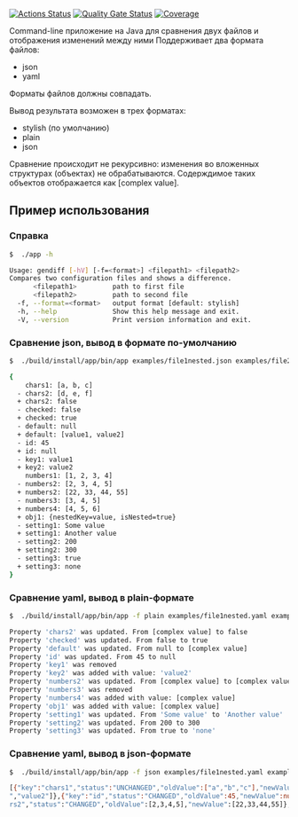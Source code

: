 [![Actions Status](https://github.com/valentin-osadchii/java-project-71/actions/workflows/hexlet-check.yml/badge.svg)](https://github.com/valentin-osadchii/java-project-71/actions)
[![Quality Gate Status](https://sonarcloud.io/api/project_badges/measure?project=valentin-osadchii_java-project-71&metric=alert_status)](https://sonarcloud.io/summary/new_code?id=valentin-osadchii_java-project-71)
[![Coverage](https://sonarcloud.io/api/project_badges/measure?project=valentin-osadchii_java-project-71&metric=coverage)](https://sonarcloud.io/summary/new_code?id=valentin-osadchii_java-project-71)

Command-line приложение на Java для сравнения двух файлов и отображения изменений между ними
Поддерживает два формата файлов:
- json
- yaml

Форматы файлов должны совпадать.

Вывод результата возможен в трех форматах:
- stylish (по умолчанию)
- plain
- json

Сравнение происходит не рекурсивно: изменения во вложенных структурах (объектах) не обрабатываются.
Содерждимое таких объектов отображается как [complex value].

## Пример использования

### Справка

```bash
$  ./app -h

Usage: gendiff [-hV] [-f=<format>] <filepath1> <filepath2>
Compares two configuration files and shows a difference.
      <filepath1>         path to first file
      <filepath2>         path to second file
  -f, --format=<format>   output format [default: stylish]
  -h, --help              Show this help message and exit.
  -V, --version           Print version information and exit.
```

### Сравнение json, вывод в формате по-умолчанию

```bash
$  ./build/install/app/bin/app examples/file1nested.json examples/file2nested.json

{
    chars1: [a, b, c]
  - chars2: [d, e, f]
  + chars2: false
  - checked: false
  + checked: true
  - default: null
  + default: [value1, value2]
  - id: 45
  + id: null
  - key1: value1
  + key2: value2
    numbers1: [1, 2, 3, 4]
  - numbers2: [2, 3, 4, 5]
  + numbers2: [22, 33, 44, 55]
  - numbers3: [3, 4, 5]
  + numbers4: [4, 5, 6]
  + obj1: {nestedKey=value, isNested=true}
  - setting1: Some value
  + setting1: Another value
  - setting2: 200
  + setting2: 300
  - setting3: true
  + setting3: none
}

```

### Сравнение yaml, вывод в plain-формате

```bash
$  ./build/install/app/bin/app -f plain examples/file1nested.yaml examples/file2nested.yaml

Property 'chars2' was updated. From [complex value] to false
Property 'checked' was updated. From false to true
Property 'default' was updated. From null to [complex value]
Property 'id' was updated. From 45 to null
Property 'key1' was removed
Property 'key2' was added with value: 'value2'
Property 'numbers2' was updated. From [complex value] to [complex value]
Property 'numbers3' was removed
Property 'numbers4' was added with value: [complex value]
Property 'obj1' was added with value: [complex value]
Property 'setting1' was updated. From 'Some value' to 'Another value'
Property 'setting2' was updated. From 200 to 300
Property 'setting3' was updated. From true to 'none'
```


### Сравнение yaml, вывод в json-формате

```bash
$  ./build/install/app/bin/app -f json examples/file1nested.yaml examples/file2nested.yaml

[{"key":"chars1","status":"UNCHANGED","oldValue":["a","b","c"],"newValue":["a","b","c"]},{"key":"chars2","status":"CHANGED","oldValue":["d","e","f"],"newValue":false},{"key":"checked","status":"CHANGED","oldValue":false,"newValue":true},{"key":"default","status":"CHANGED","oldValue":null,"newValue":["value1
","value2"]},{"key":"id","status":"CHANGED","oldValue":45,"newValue":null},{"key":"key1","status":"REMOVED","oldValue":"value1","newValue":null},{"key":"key2","status":"ADDED","oldValue":null,"newValue":"value2"},{"key":"numbers1","status":"UNCHANGED","oldValue":[1,2,3,4],"newValue":[1,2,3,4]},{"key":"numbe
rs2","status":"CHANGED","oldValue":[2,3,4,5],"newValue":[22,33,44,55]},{"key":"numbers3","status":"REMOVED","oldValue":[3,4,5],"newValue":null},{"key":"numbers4","status":"ADDED","oldValue":null,"newValue":[4,5,6]},{"key":"obj1","status":"ADDED","oldValue":null,"newValue":{"nestedKey":"value","isNested":true}},{"key":"setting1","status":"CHANGED","oldValue":"Some value","newValue":"Another value"},{"key":"setting2","status":"CHANGED","oldValue":200,"newValue":300},{"key":"setting3","status":"CHANGED","oldValue":true,"newValue":"none"}]

```